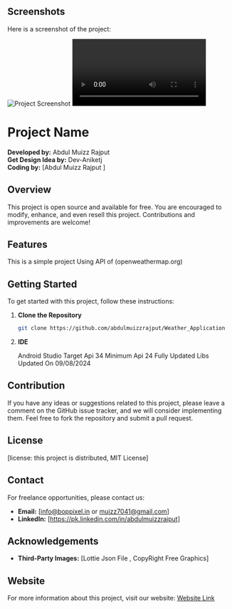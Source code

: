 ## Screenshots

Here is a screenshot of the project:

![Project Screenshot](images/screenshot.png)
![Project Screenshot](images/video.mp4)



# Project Name

**Developed by:** Abdul Muizz Rajput  
**Get Design Idea by:** Dev-Aniketj  
**Coding by:** [Abdul Muizz Rajput ]

## Overview

This project is open source and available for free. You are encouraged to modify, enhance, and even resell this project. Contributions and improvements are welcome!

## Features

This is a simple project Using API of  (openweathermap.org)

## Getting Started

To get started with this project, follow these instructions:

1. **Clone the Repository**

    ```bash
    git clone https://github.com/abdulmuizzrajput/Weather_Application 
    ```

2. **IDE**

    Android Studio
   Target Api 34
   Minimum Api 24
   Fully Updated Libs
   Updated On 09/08/2024



## Contribution

If you have any ideas or suggestions related to this project, please leave a comment on the GitHub issue tracker, and we will consider implementing them. Feel free to fork the repository and submit a pull request.

## License

[license:  this project is distributed, MIT License]

## Contact

For freelance opportunities, please contact us:

- **Email:** [info@boppixel.in  or muizz7041@gmail.com]
- **LinkedIn:** [https://pk.linkedin.com/in/abdulmuizzrajput]

## Acknowledgements

- **Third-Party Images:** [Lottie Json File , CopyRight Free Graphics]

## Website

For more information about this project, visit our website: [Website Link](https://github.com/abdulmuizzrajput/website)

